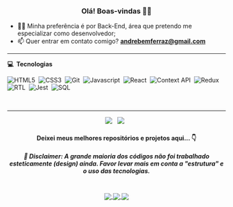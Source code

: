 <h3 align="center">Olá! Boas-vindas 🙋‍♂️</h3>

- 👨‍💻 Minha preferência é por Back-End, área que pretendo me especializar como desenvolvedor;
- 📫 Quer entrar em contato comigo? **andrebemferraz@gmail.com**

<hr/>

<b> :computer: &nbsp;Tecnologias</b>
  <br/>

![HTML5](https://img.shields.io/badge/-HTML5-E34F26?style=flat=square&logo=html5&logoColor=white)&nbsp;
![CSS3](https://img.shields.io/badge/-CSS3-1572B6?style=flat=square&logo=css3&logoColor=white)&nbsp;
![Git](https://img.shields.io/badge/-Git-F05032?style=flat=square&logo=git&logoColor=white)&nbsp;
![Javascript](https://img.shields.io/badge/-Javascript-yellow?style=flat=square&logo=javascript&logoColor=white)&nbsp;
![React](https://img.shields.io/badge/-React-61DAFB?style=flat=square&logo=react&logoColor=black)&nbsp;
![Context API](https://img.shields.io/badge/-Context%20API-61DAFB?style=flat=square&logo=react&logoColor=black)&nbsp;
![Redux](https://img.shields.io/badge/-Redux-764ABC?style=flat=square&logo=redux&logoColor=white)&nbsp;
![RTL](https://img.shields.io/badge/-RTL-61DAFB?style=flat=square&logo=react&logoColor=black)&nbsp;
![Jest](https://img.shields.io/badge/-Jest-C21325?style=flat=square&logo=jest&logoColor=white)&nbsp;
![SQL](https://img.shields.io/badge/-SQL-4479A1?style=flat=square&logo=mysql&logoColor=white)&nbsp;

<br/>

<hr/>

<p align="center">
  <a href = "mailto: andrebemferraz@gmail.com"><img src="https://img.shields.io/badge/-Gmail-%23333?style=for-the-badge&logo=gmail&logoColor=white" target="_blank"></a>&nbsp;&nbsp;
  <a href="https://www.linkedin.com/in/andrebem/"><img src="https://img.shields.io/badge/linkedin-%230077B5.svg?&style=for-the-badge&logo=linkedin&logoColor=white" /></a>&nbsp;&nbsp;
</p>

<h4 align="center">
Deixei meus melhores repositórios e projetos aqui... 👇
</h4>
<h5 align="center">
🚨 Disclaimer: A grande maioria dos códigos não foi trabalhado esteticamente (design) ainda. Favor levar mais em conta a "estrutura" e o uso das tecnologias.
</h5>

<br />

<div align="center">
  <a href="https://github.com/andredebem/mysql-vocabulary-booster">
    <img align="center" src="https://github-readme-stats.vercel.app/api/pin/?username=andredebem&repo=mysql-vocabulary-booster&theme=darcula" />
  </a>
  <a href="https://github.com/andredebem/trybewallet">
    <img align="center" src="https://github-readme-stats.vercel.app/api/pin/?username=andredebem&repo=trybewallet&theme=darcula" />
  </a>
  <a href="https://github.com/andredebem/starwars-planets-search">
    <img align="center" src="https://github-readme-stats.vercel.app/api/pin/?username=andredebem&repo=starwars-planets-search&theme=darcula" />
  </a>
</div>

<!--
**andredebem/andredebem** is a ✨ _special_ ✨ repository because its `README.md` (this file) appears on your GitHub profile.

Here are some ideas to get you started:

- 🔭 I’m currently working on ...
- 🌱 I’m currently learning ...
- 👯 I’m looking to collaborate on ...
- 🤔 I’m looking for help with ...
- 💬 Ask me about ...
- 📫 How to reach me: ...
- 😄 Pronouns: ...
- ⚡ Fun fact: ...
-->
